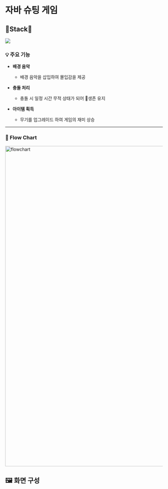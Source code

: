 자바 슈팅 게임
=============

## 🔧Stack🔧
<p align="left">
  <img src="https://img.shields.io/badge/java-%23ED8B00.svg?style=for-the-badge&logo=openjdk&logoColor=white">
</p>

### 💡 주요 기능
- **배경 음악**
  - 배경 음악을 삽입하여 몰입감을 제공
  
- **충돌 처리**
  - 충돌 시 일정 시간 무적 상태가 되어 생존 유지
  
- **아이템 획득**
  - 무기를 업그레이드 하여 게임의 재미 상승
---
### 🔩 Flow Chart
<img width="1024" alt="flowchart" src="https://github.com/user-attachments/assets/51f20bf4-8585-4105-9bf5-f60eba534960">

## 🖼 화면 구성
